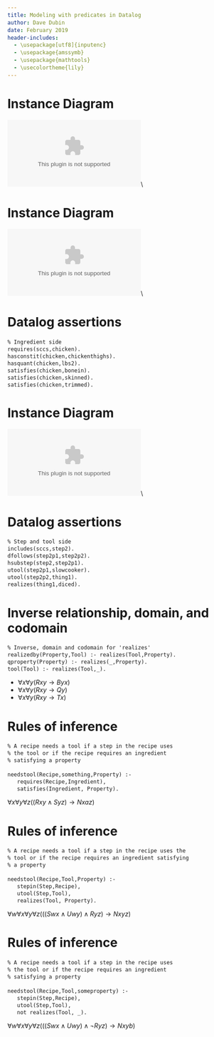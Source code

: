 ```yaml
---
title: Modeling with predicates in Datalog
author: Dave Dubin
date: February 2019
header-includes:
  - \usepackage[utf8]{inputenc}
  - \usepackage{amssymb}
  - \usepackage{mathtools}
  - \usecolortheme{lily}  
---
```


# Instance Diagram
![instances](Instances2.eps)\ 

# Instance Diagram
![instances](Ingredient2.eps)\ 

# Datalog assertions

~~~~~~~~~~~~~~~~~~~~
% Ingredient side
requires(sccs,chicken).
hasconstit(chicken,chickenthighs).
hasquant(chicken,lbs2).
satisfies(chicken,bonein).
satisfies(chicken,skinned).
satisfies(chicken,trimmed).
~~~~~~~~~~~~~~~~~~~~

# Instance Diagram
![instances](StepTool3.eps)\ 

# Datalog assertions

~~~~~~~~~~~~~~~~~~~~
% Step and tool side
includes(sccs,step2).
dfollows(step2p1,step2p2).
hsubstep(step2,step2p1).
utool(step2p1,slowcooker).
utool(step2p2,thing1).
realizes(thing1,diced).
~~~~~~~~~~~~~~~~~~~~

# Inverse relationship, domain, and codomain

~~~~~~~~~~~~~~~~~~~~
% Inverse, domain and codomain for 'realizes'
realizedby(Property,Tool) :- realizes(Tool,Property).
qproperty(Property) :- realizes(_,Property).
tool(Tool) :- realizes(Tool,_).
~~~~~~~~~~~~~~~~~~~~

- ${\forall}x {\forall}y (Rxy \rightarrow Byx)$
- ${\forall}x {\forall}y (Rxy \rightarrow Qy)$
- ${\forall}x {\forall}y (Rxy \rightarrow Tx)$

# Rules of inference

~~~~~~~~~~~~~~~~~~~~
% A recipe needs a tool if a step in the recipe uses
% the tool or if the recipe requires an ingredient
% satisfying a property

needstool(Recipe,something,Property) :-
   requires(Recipe,Ingredient),
   satisfies(Ingredient, Property).
~~~~~~~~~~~~~~~~~~~~

${\forall}x {\forall}y {\forall}z ((Rxy \wedge Syz) \rightarrow Nxaz)$

# Rules of inference

~~~~~~~~~~~~~~~~~~~~
% A recipe needs a tool if a step in the recipe uses the
% tool or if the recipe requires an ingredient satisfying
% a property

needstool(Recipe,Tool,Property) :-
   stepin(Step,Recipe),
   utool(Step,Tool),
   realizes(Tool, Property).
~~~~~~~~~~~~~~~~~~~~

${\forall}w {\forall}x {\forall}y {\forall}z (((Swx \wedge Uwy) \wedge Ryz ) \rightarrow Nxyz)$

# Rules of inference

~~~~~~~~~~~~~~~~~~~~
% A recipe needs a tool if a step in the recipe uses
% the tool or if the recipe requires an ingredient
% satisfying a property

needstool(Recipe,Tool,someproperty) :-
   stepin(Step,Recipe),
   utool(Step,Tool),
   not realizes(Tool, _).
~~~~~~~~~~~~~~~~~~~~

${\forall}w {\forall}x {\forall}y {\forall}z (((Swx \wedge Uwy) \wedge {\neg}Ryz ) \rightarrow Nxyb)$
